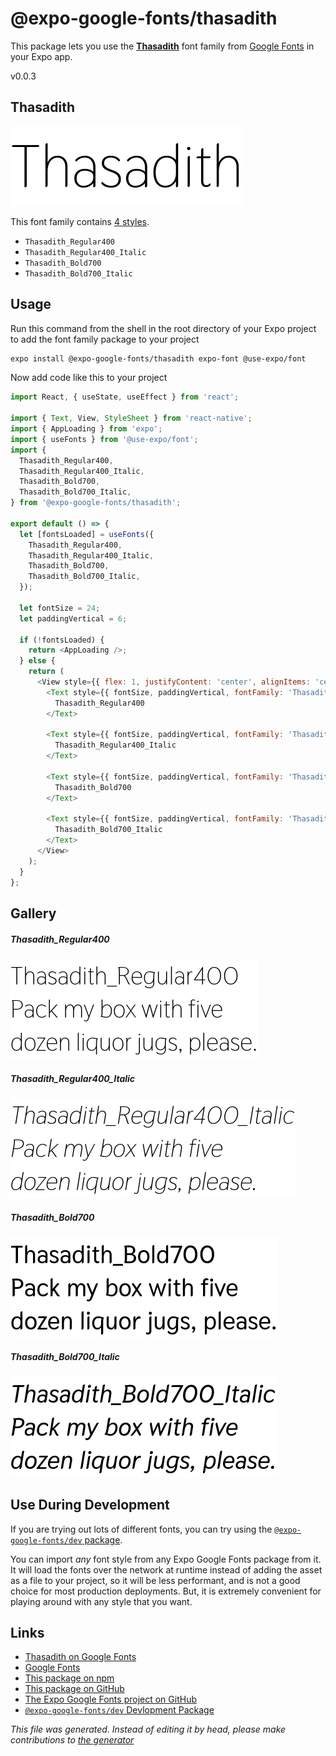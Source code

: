 # @expo-google-fonts/thasadith

This package lets you use the [**Thasadith**](https://fonts.google.com/specimen/Thasadith) font family from [Google Fonts](https://fonts.google.com/) in your Expo app.

v0.0.3

## Thasadith

![Thasadith](./font-family.png)

This font family contains [4 styles](#gallery).

- `Thasadith_Regular400`
- `Thasadith_Regular400_Italic`
- `Thasadith_Bold700`
- `Thasadith_Bold700_Italic`

## Usage

Run this command from the shell in the root directory of your Expo project to add the font family package to your project
```sh
expo install @expo-google-fonts/thasadith expo-font @use-expo/font
```

Now add code like this to your project
```js
import React, { useState, useEffect } from 'react';

import { Text, View, StyleSheet } from 'react-native';
import { AppLoading } from 'expo';
import { useFonts } from '@use-expo/font';
import {
  Thasadith_Regular400,
  Thasadith_Regular400_Italic,
  Thasadith_Bold700,
  Thasadith_Bold700_Italic,
} from '@expo-google-fonts/thasadith';

export default () => {
  let [fontsLoaded] = useFonts({
    Thasadith_Regular400,
    Thasadith_Regular400_Italic,
    Thasadith_Bold700,
    Thasadith_Bold700_Italic,
  });

  let fontSize = 24;
  let paddingVertical = 6;

  if (!fontsLoaded) {
    return <AppLoading />;
  } else {
    return (
      <View style={{ flex: 1, justifyContent: 'center', alignItems: 'center' }}>
        <Text style={{ fontSize, paddingVertical, fontFamily: 'Thasadith_Regular400' }}>
          Thasadith_Regular400
        </Text>

        <Text style={{ fontSize, paddingVertical, fontFamily: 'Thasadith_Regular400_Italic' }}>
          Thasadith_Regular400_Italic
        </Text>

        <Text style={{ fontSize, paddingVertical, fontFamily: 'Thasadith_Bold700' }}>
          Thasadith_Bold700
        </Text>

        <Text style={{ fontSize, paddingVertical, fontFamily: 'Thasadith_Bold700_Italic' }}>
          Thasadith_Bold700_Italic
        </Text>
      </View>
    );
  }
};

```

## Gallery

##### Thasadith_Regular400
![Thasadith_Regular400](./b9b28f00da26a27f2be523c47e0404d6bad035dead548d2418197cd755cc3ac5.ttf.png)

##### Thasadith_Regular400_Italic
![Thasadith_Regular400_Italic](./6c61662859aba973376a911040a9d141a67b1fa741ad54150e2bca1ec179e824.ttf.png)

##### Thasadith_Bold700
![Thasadith_Bold700](./45b2059a66559645a04c064051f3e3d8f18c0e883aab89bae7fff6d05ad0043b.ttf.png)

##### Thasadith_Bold700_Italic
![Thasadith_Bold700_Italic](./758c9bca5f80c1e919aa4821259cd1a773692ab770622c36f688ea4c8524b0ae.ttf.png)


## Use During Development

If you are trying out lots of different fonts, you can try using the [`@expo-google-fonts/dev` package](https://www.npmjs.com/package/@expo-google-fonts/dev).

You can import *any* font style from any Expo Google Fonts package from it. It will load the fonts
over the network at runtime instead of adding the asset as a file to your project, so it will be 
less performant, and is not a good choice for most production deployments. But, it is extremely convenient
for playing around with any style that you want.

## Links

- [Thasadith on Google Fonts](https://fonts.google.com/specimen/Thasadith)
- [Google Fonts](https://fonts.google.com/)
- [This package on npm](https://www.npmjs.com/package/@expo-google-fonts/thasadith)
- [This package on GitHub](https://github.com/expo/google-fonts/tree/master/font-packages/thasadith)
- [The Expo Google Fonts project on GitHub](https://github.com/expo/google-fonts)
- [`@expo-google-fonts/dev` Devlopment Package](https://github.com/expo/google-fonts/tree/master/font-packages/dev)


*This file was generated. Instead of editing it by head, please make contributions to [the generator](https://github.com/expo/google-fonts/tree/master/packages/generator)*

